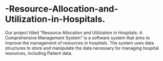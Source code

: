 # -Resource-Allocation-and-Utilization-in-Hospitals.
Our project titled "Resource Allocation and Utilization in Hospitals: A Comprehensive Management System" is a software system that aims to improve the management of resources in hospitals. The system uses data structures to store and manipulate the data necessary for managing hospital resources, including Patient data.

